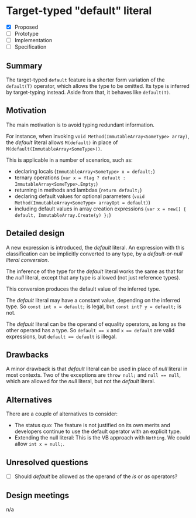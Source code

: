 # Target-typed "default" literal

* [x] Proposed
* [ ] Prototype
* [ ] Implementation
* [ ] Specification

## Summary
[summary]: #summary

The target-typed `default` feature is a shorter form variation of the `default(T)` operator, which allows the type to be omitted. Its type is inferred by target-typing instead. Aside from that, it behaves like `default(T)`.

## Motivation
[motivation]: #motivation

The main motivation is to avoid typing redundant information.

For instance, when invoking `void Method(ImmutableArray<SomeType> array)`, the *default* literal allows `M(default)` in place of `M(default(ImmutableArray<SomeType>))`.

This is applicable in a number of scenarios, such as:

- declaring locals (`ImmutableArray<SomeType> x = default;`)
- ternary operations (`var x = flag ? default : ImmutableArray<SomeType>.Empty;`)
- returning in methods and lambdas (`return default;`)
- declaring default values for optional parameters (`void Method(ImmutableArray<SomeType> arrayOpt = default)`)
- including default values in array creation expressions (`var x = new[] { default, ImmutableArray.Create(y) };`)


## Detailed design
[design]: #detailed-design

A new expression is introduced, the *default* literal. An expression with this classification can be implicitly converted to any type, by a *default-or-null literal conversion*. 

The inference of the type for the *default* literal works the same as that for the *null* literal, except that any type is allowed (not just reference types).

This conversion produces the default value of the inferred type.

The *default* literal may have a constant value, depending on the inferred type. So `const int x = default;` is legal, but `const int? y = default;` is not.

The *default* literal can be the operand of equality operators, as long as the other operand has a type. So `default == x` and `x == default` are valid expressions, but `default == default` is illegal.

## Drawbacks
[drawbacks]: #drawbacks

A minor drawback is that *default* literal can be used in place of *null* literal in most contexts. Two of the exceptions are `throw null;` and `null == null`, which are allowed for the *null* literal, but not the *default* literal.

## Alternatives
[alternatives]: #alternatives

There are a couple of alternatives to consider:

- The status quo:  The feature is not justified on its own merits and developers continue to use the default operator with an explicit type.
- Extending the null literal: This is the VB approach with `Nothing`. We could allow `int x = null;`.

## Unresolved questions
[unresolved]: #unresolved-questions

- [ ] Should *default* be allowed as the operand of the *is* or *as* operators?

## Design meetings

n/a
